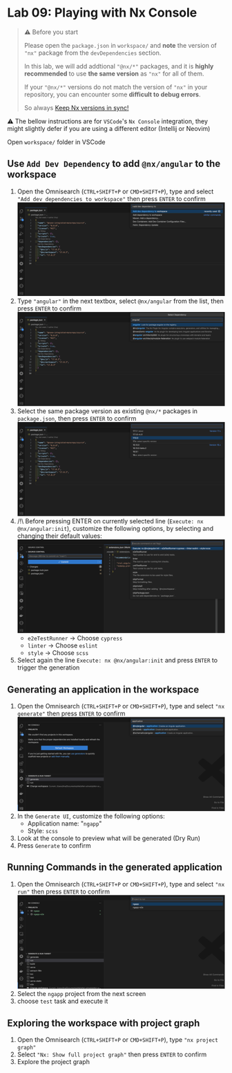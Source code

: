 # Lab 09:  Playing with Nx Console

> ⚠️ Before you start
>
> Please open the `package.json` in `workspace/` and **note** the version of `"nx"` package from the `devDependencies` section.
>
> In this lab, we will add addtional `"@nx/*"` packages, and it is **highly recommended** to use **the same version** as `"nx"` for all of them.
>
> If your `"@nx/*"` versions do not match the version of `"nx"` in your repository, you can encounter some **difficult to debug errors**.
>
> So always [Keep Nx versions in sync!](https://nx.dev/recipes/tips-n-tricks/keep-nx-versions-in-sync)

⚠️ The bellow instructions are for `VSCode`'s `Nx Console` integration, they might slightly defer if you are using a different editor (Intellij or Neovim)

Open `workspace/` folder in VSCode

## Use `Add Dev Dependency` to add `@nx/angular` to the workspace

1. Open the Omnisearch (`CTRL+SHIFT+P` or `CMD+SHIFT+P`), type and select `"Add dev dependencies to workspace"` then press `ENTER` to confirm
![Nx Console - Add dev dependency](images/nx-console-add-dev-dep.png)
2. Type `"angular"` in the next textbox, select `@nx/angular` from the list, then press `ENTER` to confirm
![Nx Console - Select - Angular plugin](images/nx-console-select-angular.png)
3. Select the same package version as existing `@nx/*` packages in `package.json`, then press `ENTER` to confirm
![Nx Console - Select Package Version](images/nx-console-select-pkg-version.png)
4. /!\ Before pressing ENTER on currently selected line (`Execute: nx @nx/angular:init`), customize the following options, by selecting and changing their default values:
![Nx Console - Angular plugin - init](images/nx-console-angular-init.png)
    * `e2eTestRunner` → Choose `cypress`
    * `linter` → Choose `eslint`
    * `style` → Choose `scss`
5. Select again the line `Execute: nx @nx/angular:init` and  press `ENTER` to trigger the generation

## Generating an application in the workspace

1. Open the Omnisearch (`CTRL+SHIFT+P` or `CMD+SHIFT+P`), type and select `"nx generate"` then press `ENTER` to confirm
![Nx Console - Geneate - ngapp](images/nx-console-generate-ng-app.png)
2. In the `Generate UI`, customize the following options:
    * Application name:  "`ngapp`"
    * Style: `scss`
3. Look at the console to preview what will be generated (Dry Run)
4. Press `Generate` to confirm

## Running Commands in the generated application

1. Open the Omnisearch (`CTRL+SHIFT+P` or `CMD+SHIFT+P`), type and select `"nx run"` then press `ENTER` to confirm
![Nx Console - Run - ngapp](images/nx-console-run-ng-app.png)
2. Select the `ngapp` project from the next screen
3. choose `test` task and execute it

## Exploring the workspace with project graph

1. Open the Omnisearch (`CTRL+SHIFT+P` or `CMD+SHIFT+P`), type `"nx project graph"`
2. Select `"Nx: Show full project graph"` then press `ENTER` to confirm
3. Explore the project graph
